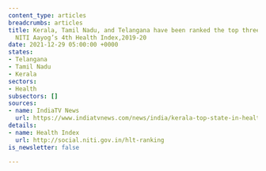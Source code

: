 ```yaml
---
content_type: articles
breadcrumbs: articles
title: Kerala, Tamil Nadu, and Telangana have been ranked the top three states in
  NITI Aayog’s 4th Health Index,2019-20
date: 2021-12-29 05:00:00 +0000
states:
- Telangana
- Tamil Nadu
- Kerala
sectors:
- Health
subsectors: []
sources:
- name: IndiaTV News
  url: https://www.indiatvnews.com/news/india/kerala-top-state-in-health-performance-uttar-pradesh-worst-niti-aayog-4th-health-index-751383
details:
- name: Health Index
  url: http://social.niti.gov.in/hlt-ranking
is_newsletter: false

---
```


